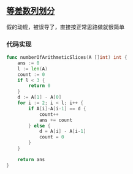 ## [等差数列划分](https://leetcode-cn.com/problems/arithmetic-slices/)

假的动规，被误导了，直接按正常思路做就很简单



### 代码实现

```go
func numberOfArithmeticSlices(A []int) int {
	ans := 0
	l := len(A)
	count := 0
	if l < 3 {
		return 0
	}
	d := A[1] - A[0]
	for i := 2; i < l; i++ {
		if A[i]-A[i-1] == d {
			count++
			ans += count
		} else {
			d = A[i] - A[i-1]
			count = 0
		}
	}

	return ans
}
```

